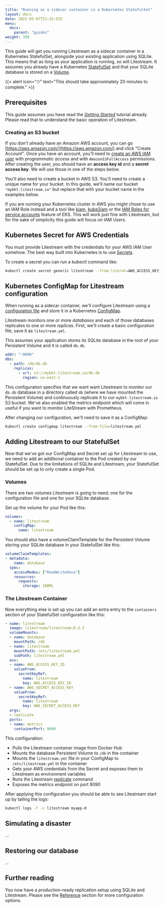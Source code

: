 ```yaml
---
title: "Running as a sidecar container in a Kubernetes StatefulSet"
layout: docs
date: 2021-03-07T21:25:53Z
menu:
  docs:
    parent: "guides"
weight: 350
---
```



This guide will get you running Litestream as a sidecar container in a Kubernetes StatefulSet, alongside your existing application using SQLite. This means that as long as your application is running, so will Litestream. It assumes you already have a Kubernetes [StatefulSet](https://kubernetes.io/docs/concepts/workloads/controllers/statefulset/) and that your SQLite database is stored on a [Volume](https://kubernetes.io/docs/concepts/storage/volumes/).

{{< alert icon="⏱" text="This should take approximately 20 minutes to complete." >}}


## Prerequisites

This guide assumes you have read the [_Getting Started_](/getting-started)
tutorial already. Please read that to understand the basic operation of Litestream.


### Creating an S3 bucket

If you don't already have an Amazon AWS account, you can go 
[https://aws.amazon.com/](https://aws.amazon.com/) and click "Create Account".
Once you have an account, you'll need to [create an AWS IAM user][iam] with
_programmatic access_ and with `AmazonS3FullAccess` permissions. After creating
the user, you should have an **access key id** and a **secret access key**. We
will use those in one of the steps below.

You'll also need to create a bucket in AWS S3. You'll need to create a unique
name for your bucket. In this guide, we'll name our bucket
`"mybkt.litestream.io"` but replace that with your bucket name in the examples
below.

If you are running your Kubernetes cluster in AWS you might chose to use an IAM Role instead and a tool like [kiam](https://github.com/uswitch/kiam), [kube2iam](https://github.com/jtblin/kube2iam) or the [IAM Roles for service accounts](https://docs.aws.amazon.com/eks/latest/userguide/iam-roles-for-service-accounts.html) feature of EKS. This will work just fine with Litestream, but for the sake of simplicity this guide will focus on IAM Users.

[iam]: https://docs.aws.amazon.com/IAM/latest/UserGuide/id_users_create.html


## Kubernetes Secret for AWS Credentials

You must provide Litestream with the credentials for your AWS IAM User somehow. The best way built into Kubernetes is to use [Secrets](https://kubernetes.io/docs/concepts/configuration/secret/).

To create a secret you can run a kubectl command like:

```sh
kubectl create secret generic litestream --from-literal=AWS_ACCESS_KEY_ID="my-access-key-id" --from-literal=AWS_SECRET_ACCESS_KEY="my-secret-access-key"
```


## Kubernetes ConfigMap for Litestream configuration

When running as a sidecar container, we'll configure Litestream using a
[configuration file](/reference/config) and store it in a Kubernetes [ConfigMap](https://kubernetes.io/docs/concepts/configuration/configmap/).

Litestream monitors one or more _databases_ and each of those databases
replicates to one or more _replicas_. First, we'll create a basic configuration
file; save it as `litestream.yml`.

This assumes your application stores its SQLite database in the root of your Persistent Volume and it is called `db.db`.

```yaml
addr: ":9090"
dbs:
  - path: /db/db.db
    replicas:
      - url: s3://mybkt.litestream.io/db.db
        region: us-east-1

```

This configuration specifies that we want want Litestream to monitor our
`db.db` database in a directory called `db` (where we have mounted the Persistent Volume) and continuously replicate it to
our `mybkt.litestream.io` S3 bucket. We've also enabled the metrics endpoint which will come in useful if you want to monitor LiteStream with Prometheus.

After changing our configuration, we'll need to save it as a ConfigMap:

```sh
kubectl create configmap litestream --from-file=litestream.yml
```


## Adding Litestream to our StatefulSet

Now that we've got our ConfigMap and Secret set up for Litestream to use, we need to add an additional container to the Pod created by our StatefulSet. Due to the limitations of SQLite and Litestream, your StatefulSet should be set up to only create a single Pod.


### Volumes

There are two volumes Litestream is going to need; one for the configuration file and one for your SQLite database.

Set up the volume for your Pod like this:

```yaml
volumes:
  - name: litestream
    configMap:
      name: litestream
```

You should also have a volumeClaimTemplate for the Persistent Volume storing your SQLite database in your StatefulSet like this:

```yaml
volumeClaimTemplates:
- metadata:
    name: database
  spec:
    accessModes: ["ReadWriteOnce"]
    resources:
      requests:
        storage: 100Mi
```


### The Litestream Container

Now everything else is set up you can add an extra entry to the `containers` section of your StatefulSet configuration like this:

```yaml
- name: litestream
  image: litestream/litestream:0.3.3
  volumeMounts:
  - name: database
    mountPath: /db
  - name: litestream
    mountPath: /etc/litestream.yml
    subPath: litestream.yml
  env:
  - name: AWS_ACCESS_KEY_ID
    valueFrom:
      secretKeyRef:
        name: litestream
        key: AWS_ACCESS_KEY_ID
  - name: AWS_SECRET_ACCESS_KEY
    valueFrom:
      secretKeyRef:
        name: litestream
        key: AWS_SECRET_ACCESS_KEY
  args:
  - replicate
  ports:
  - name: metrics
    containerPort: 9090
```

This configuration:

* Pulls the Litestream container image from Docker Hub
* Mounts the database Persistent Volume to `/db` in the container
* Mounts the `litestream.yml` file in your ConfigMap to `/etc/litestream.yml` in the container
* Gets your AWS credentials from the Secret and exposes them to Litestream as environment variables
* Runs the Litestream [replicate](/reference/replicate/) command
* Exposes the metrics endpoint on port 9090

After applying this configuration you should be able to see Litestream start up by tailing the logs:

```sh
kubectl logs -f -c litestream myapp-0
```

## Simulating a disaster

...


## Restoring our database


...

## Further reading

You now have a production-ready replication setup using SQLite and Litestream.
Please see the [Reference](/reference) section for more configuration options.
